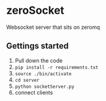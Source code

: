 # zeroSocket
Websocket server that sits on zeromq

## Gettings started

1. Pull down the code
2. `pip install -r requirements.txt`
3. `source ./bin/activate`
4. `cd server`
5. `python socketServer.py`
6. connect clients

